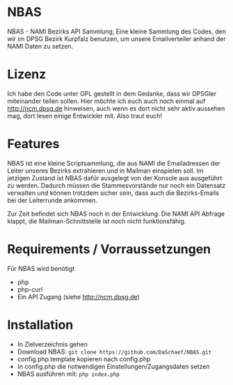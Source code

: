 # NBAS
NBAS - NAMI Bezirks API Sammlung, Eine kleine Sammlung des Codes, den wir im DPSG Bezirk Kurpfalz benutzen, um unsere Emailverteiler anhand der NAMI Daten zu setzen.

# Lizenz
Ich habe den Code unter GPL gestellt in dem Gedanke, dass wir DPSGler miteinander teilen sollen. Hier möchte ich euch auch noch einmal auf http://ncm.dpsg.de hinweisen,
auch wenn es dort nicht sehr aktiv aussehen mag, dort lesen einige Entwickler mit. Also traut euch!

# Features
NBAS ist eine kleine Scriptsammlung, die aus NAMI die Emailadressen der Leiter unseres Bezirks extrahieren und in Mailman einspielen soll.
Im jetzigen Zustand ist NBAS dafür ausgelegt von der Konsole aus ausgeführt zu werden.
Dadurch müssen die Stammesvorstände nur noch ein Datensatz verwalten und können trotzdem sicher sein, dass auch die Bezirks-Emails bei der Leiterrunde ankommen.

Zur Zeit befindet sich NBAS noch in der Entwicklung.
Die NAMI API Abfrage klappt, die Mailman-Schnittstelle ist noch nicht funktionsfähig.

# Requirements / Vorraussetzungen
Für NBAS wird benötigt
- php
- php-curl
- Ein API Zugang (siehe http://ncm.dpsg.de)

# Installation
- In Zielverzeichnis gehen
- Download NBAS:
`git clone https://github.com/DaSchaef/NBAS.git`
- config.php.template kopieren nach config.php
- In config.php die notwendigen Einstellungen/Zugangsdaten setzen
- NBAS ausführen mit: 
`php index.php`
